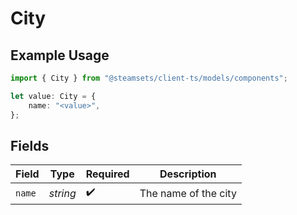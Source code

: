# City

## Example Usage

```typescript
import { City } from "@steamsets/client-ts/models/components";

let value: City = {
    name: "<value>",
};
```

## Fields

| Field                | Type                 | Required             | Description          |
| -------------------- | -------------------- | -------------------- | -------------------- |
| `name`               | *string*             | :heavy_check_mark:   | The name of the city |